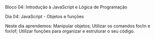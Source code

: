 Bloco 04: Introdução à JavaScript e Lógica de Programação 

Dia 04: JavaScript - Objetos e funções 

Neste dia aprendemos: 
Manipular objetos; 
Utilizar os comandos for/in e for/of; 
Utilizar funções para organizar e estruturar o seu código. 